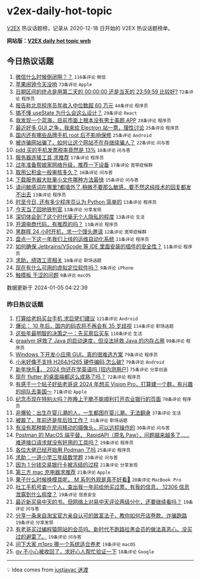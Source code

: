 # v2ex-daily-hot-topic

[V2EX](https://www.v2ex.com/) 热议话题榜，记录从 2020-12-18 日开始的 V2EX 热议话题榜单。

**网站版：[V2EX daily hot topic web](https://boojack.github.io/v2ex-daily-hot-topic-web/)**

## 今日热议话题

<!-- TODAY BEGIN -->

1. [微信什么时候倒闭啊？？](https://www.v2ex.com/t/1006004) `116条评论` `微信`
1. [苹果闹钟今天没响](https://www.v2ex.com/t/1006003) `73条评论` `Apple`
1. [日期区间的终点是用第二天的 00:00:00 还是当天的 23:59:59 比较好?](https://www.v2ex.com/t/1006014) `72条评论` `程序员`
1. [报告称北京程序员年收入中位数超 60 万元](https://www.v2ex.com/t/1006022) `44条评论` `程序员`
1. [搞不懂 useState 为什么会这么设计？](https://www.v2ex.com/t/1006034) `29条评论` `React`
1. [我发现一个蓝海，目前市面上根本没有男士美颜 APP](https://www.v2ex.com/t/1006039) `28条评论` `程序员`
1. [最近好多 GUI 之争，我来给 Electron 站一票，理性讨论](https://www.v2ex.com/t/1006050) `25条评论` `程序员`
1. [国内还有哪些品牌手机 root 后不影响保修](https://www.v2ex.com/t/1006001) `25条评论` `Android`
1. [被诈骗网站骗了，如何让这个网站不在存继续骗人？](https://www.v2ex.com/t/1005999) `22条评论` `问与答`
1. [pdd 买的手机发票税率竟然是 13%](https://www.v2ex.com/t/1006002) `18条评论` `问与答`
1. [服务器连接工具,求推荐](https://www.v2ex.com/t/1006086) `17条评论` `程序员`
1. [过年准备帮娘家网络升级，推荐一下设备](https://www.v2ex.com/t/1006084) `17条评论` `宽带症候群`
1. [取用公积金一般审核多久？](https://www.v2ex.com/t/1005998) `16条评论` `问与答`
1. [下载服务器大批量小文件哪种方法最快](https://www.v2ex.com/t/1006000) `15条评论` `问与答`
1. [请问敏感词在哪里?都墙外了,稍微不要那么敏感，要不然这纯技术的回复都发不出去](https://www.v2ex.com/t/1006100) `13条评论` `程序员`
1. [时至今日, 还有多少程序员认为 Python 简单的](https://www.v2ex.com/t/1006067) `13条评论` `程序员`
1. [今天当了回地铁判官](https://www.v2ex.com/t/1006029) `13条评论` `分享发现`
1. [深切体会到了这个时代毫无个人隐私的程度](https://www.v2ex.com/t/1006016) `13条评论` `生活`
1. [开源电商代码，有推荐的吗？](https://www.v2ex.com/t/1006012) `13条评论` `程序员`
1. [黑群晖 24 小时开机，求一个馒头邀请](https://www.v2ex.com/t/1006017) `12条评论` `宽带症候群`
1. [盘点一下这一年我们上线的运维自动化系统](https://www.v2ex.com/t/1006019) `11条评论` `程序员`
1. [如何确保 Jetbrains/VScode 等 IDE 里面安装的插件的安全性？](https://www.v2ex.com/t/1005995) `11条评论` `程序员`
1. [求助，绩效工资相关](https://www.v2ex.com/t/1006048) `10条评论` `职场话题`
1. [现在有什么可用的虚拟定位软件吗？](https://www.v2ex.com/t/1006043) `9条评论` `iPhone`
1. [触摸板 干涩的问题](https://www.v2ex.com/t/1006011) `9条评论` `macOS`

数据更新于 2024-01-05 04:22:39

<!-- TODAY END -->

### 昨日热议话题

<!-- YESTERDAY BEGIN -->

1. [打算给老妈买台手机,求巨佬们建议](https://www.v2ex.com/t/1005683) `121条评论` `Android`
1. [爆论： 10 年后，国内的码农将不再会有 35 岁歧视](https://www.v2ex.com/t/1005658) `114条评论` `职场话题`
1. [这些年最明智的决策之一：先买房后买车](https://www.v2ex.com/t/1005799) `110条评论` `生活`
1. [graalvm 拯救了 Java 的启动速度，但没法拯救 Java 的内存占用](https://www.v2ex.com/t/1005841) `99条评论` `程序员`
1. [Windows 下开发小应用 GUI，真的很难选方案](https://www.v2ex.com/t/1005903) `79条评论` `程序员`
1. [小米好像不支持 H264/H265 硬件编码,怎么破?](https://www.v2ex.com/t/1005704) `79条评论` `Android`
1. [新年快乐🎉， 2024 你还在学英语吗 [招内测用户]](https://www.v2ex.com/t/1005693) `75条评论` `分享创造`
1. [现在 flutter 的桌面端都这么成熟了吗？](https://www.v2ex.com/t/1005711) `72条评论` `程序员`
1. [有感于一个帖子好些老哥说 2024 年想买 Vision Pro，打算建一个群，有兴趣的组队去美国～](https://www.v2ex.com/t/1005671) `71条评论` `Apple`
1. [纪念币现在特别火吗？昨晚上干脆不能顺利打开农业银行的页面](https://www.v2ex.com/t/1005673) `70条评论` `程序员`
1. [非爆轮：出生在婴儿潮的人，一生都困在婴儿潮，无法翻身](https://www.v2ex.com/t/1005696) `37条评论` `生活`
1. [被裁了，年前还是年后找工作？](https://www.v2ex.com/t/1005875) `31条评论` `职场话题`
1. [有没有那种能在房间移动的摄像头，可以远程操作的](https://www.v2ex.com/t/1005664) `30条评论` `问与答`
1. [Postman 的 MacOS 端平替， RapidAPI（原名 Paw），问题越来越多了……难道接口请求就没有好用的工具吗？](https://www.v2ex.com/t/1005826) `29条评论` `程序员`
1. [各位大佬已经开始用 Podman 了吗](https://www.v2ex.com/t/1005667) `25条评论` `程序员`
1. [求助：一道小学三年级数学题](https://www.v2ex.com/t/1005710) `23条评论` `问与答`
1. [因为 1 分钱交易银行卡被冻结的过程](https://www.v2ex.com/t/1005869) `21条评论` `分享发现`
1. [第三方 mac 充电器求推荐](https://www.v2ex.com/t/1005686) `21条评论` `Apple`
1. [果子什么时候换模具呢， M 系列外观是真不好看👀](https://www.v2ex.com/t/1005941) `20条评论` `MacBook Pro`
1. [社工手机号查一个人，查出我一年前给他买过票，有我的信息， 12306 信息泄露到什么程度？](https://www.v2ex.com/t/1005936) `19条评论` `信息安全`
1. [最近新买易中天的书，但网络上对易中天评论两级分化，还要继续看吗？](https://www.v2ex.com/t/1005906) `19条评论` `问与答`
1. [分享一条来自淘宝官方亲自认可的致富法子，教你如何开店卷款、诈骗跑路](https://www.v2ex.com/t/1005742) `19条评论` `分享发现`
1. [有老哥买过编程猿网站的会员吗。新时代不跑路拉黑会员的做法真恶心。没买过的避雷了。](https://www.v2ex.com/t/1005692) `19条评论` `问与答`
1. [问下大家 m1pro 哪一个系统适合养老](https://www.v2ex.com/t/1005670) `19条评论` `macOS`
1. [gv 不小心被收回了，求好心人帮忙验证一下](https://www.v2ex.com/t/1005902) `18条评论` `Google`

<!-- YESTERDAY END -->

---

💡 Idea comes from [justjavac 迷渡](https://github.com/justjavac/)

